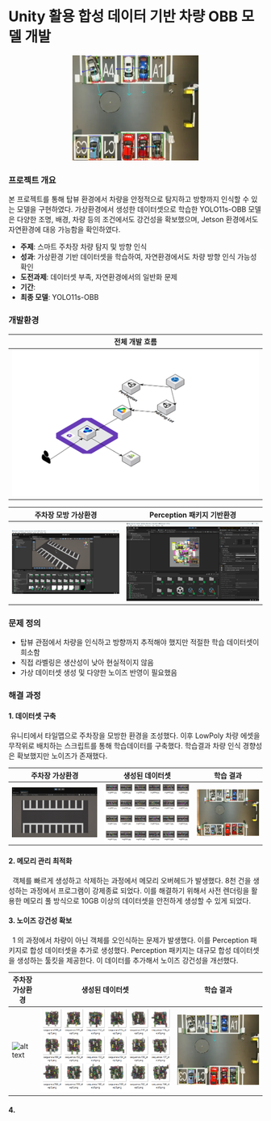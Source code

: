 # Unity 활용 합성 데이터 기반 차량 OBB 모델 개발

<p align="center"><img src="imgs/image.png" width="250"></p>

### 프로젝트 개요
 본 프로젝트를 통해 탑뷰 환경에서 차량을 안정적으로 탐지하고 방향까지 인식할 수 있는 모델을 구현하였다. 가상환경에서 생성한 데이터셋으로 학습한 YOLO11s-OBB 모델은 다양한 조명, 배경, 차량 등의 조건에서도 강건성을 확보했으며, Jetson 환경에서도 자연환경에 대응 가능함을 확인하였다.
 - <b>주제</b>: 스마트 주차장 차량 탐지 및 방향 인식
 - <b>성과</b>: 가상환경 기반 데이터셋을 학습하여, 자연환경에서도 차량 방향 인식 가능성 확인
 - <b>도전과제</b>: 데이터셋 부족, 자연환경에서의 일반화 문제
 - <b>기간</b>: 
 - <b>최종 모델</b>: YOLO11s-OBB

### 개발환경

| 전체 개발 흐름 |
|----------------|
| ![alt text](<undefined (3).png>)  |

| 주차장 모방 가상환경 | Perception 패키지 기반환경 |
|----------------------|---------------------------|
| ![alt text](image.png) | ![alt text](image-1.png) |

### 문제 정의
- 탑뷰 관점에서 차량을 인식하고 방향까지 추적해야 했지만 적절한 학습 데이터셋이 희소함
- 직접 라벨링은 생산성이 낮아 현실적이지 않음
- 가상 데이터셋 생성 및 다양한 노이즈 반영이 필요했음

### 해결 과정

#### 1. 데이터셋 구축

&nbsp;유니티에서 타일맵으로 주차장을 모방한 환경을 조성했다. 이후 LowPoly 차량 에셋을 무작위로 배치하는 스크립트를 통해 학습데이터를 구축했다. 학습결과 차량 인식 경향성은 확보했지만 노이즈가 존재했다.

| 주차장 가상환경 | 생성된 데이터셋 | 학습 결과 |
|----------------------|---------------------------|---------------------------|
| ![alt text](<직접만든 가상환경 생성과정.gif>) | ![alt text](image-4.png) | ![alt text](image-3.png) |

#### 2. 메모리 관리 최적화

&nbsp; 객체를 빠르게 생성하고 삭제하는 과정에서 메모리 오버헤드가 발생했다. 8천 건을 생성하는 과정에서 프로그램이 강제종료 되었다. 이를 해결하기 위해서 사전 렌더링을 활용한 메모리 풀 방식으로 10GB 이상의 데이터셋을 안전하게 생성할 수 있게 되었다.

#### 3. 노이즈 강건성 확보

&nbsp; 1 의 과정에서 차량이 아닌 객체를 오인식하는 문제가 발생했다. 이를 Perception 패키지로 합성 데이터셋을 추가로 생성했다. Perception 패키지는 대규모 합성 데이터셋을 생성하는 툴킷을 제공한다. 이 데이터를 추가해서 노이즈 강건성을 개선했다.

| 주차장 가상환경 | 생성된 데이터셋 | 학습 결과 |
|----------------------|---------------------------|---------------------------|
| ![alt text](Perception-ezgif.com-video-to-gif-converter.gif) | ![alt text](image-5.png) | ![alt text](image-7.png) |

#### 4. 